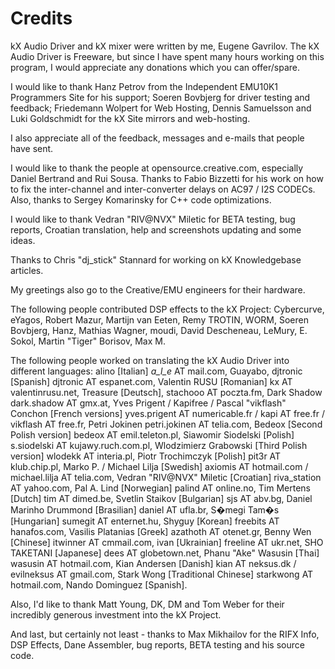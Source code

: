 # Credits

kX Audio Driver and kX mixer were written by me, Eugene Gavrilov.
The kX Audio Driver is Freeware, but since I have spent many hours working on this program, I would appreciate any donations which you can offer/spare.

I would like to thank Hanz Petrov from the Independent EMU10K1 Programmers Site for his support; Soeren Bovbjerg for driver testing and feedback; Friedemann Wolpert for Web Hosting, Dennis Samuelsson and Luki Goldschmidt for the kX Site mirrors and web-hosting.

I also appreciate all of the feedback, messages and e-mails that people have sent.

I would like to thank the people at opensource.creative.com, especially Daniel Bertrand and Rui Sousa. Thanks to Fabio Bizzetti for his work on how to fix the inter-channel and inter-converter delays on AC97 / I2S CODECs. Also, thanks to Sergey Komarinsky for C++ code optimizations.

I would like to thank Vedran "RIV@NVX" Miletic for BETA testing, bug reports, Croatian translation, help and screenshots updating and some ideas.

Thanks to Chris "dj_stick" Stannard for working on kX Knowledgebase articles.

My greetings also go to the Creative/EMU engineers for their hardware.

The following people contributed DSP effects to the kX Project: Cybercurve, eYagos, Robert Mazur, Martijn van Eeten, Remy TROTIN, WORM, Soeren Bovbjerg, Hanz, Mathias Wagner, moudi, David Descheneau, LeMury, E. Sokol, Martin "Tiger" Borisov, Max M.

The following people worked on translating the kX Audio Driver into different languages: alino [Italian] _a_l_e_ AT mail.com, Guayabo, djtronic [Spanish] djtronic AT espanet.com, Valentin RUSU [Romanian] kx AT valentinrusu.net, Treasure [Deutsch], stachooo AT poczta.fm, Dark Shadow dark.shadow AT gmx.at, Yves Prigent / Kapifree / Pascal "vikflash" Conchon [French versions] yves.prigent AT numericable.fr / kapi AT free.fr / vikflash AT free.fr, Petri Jokinen petri.jokinen AT telia.com, Bedeox [Second Polish version] bedeox AT emil.teleton.pl, Siawomir Siodelski [Polish] s.siodelski AT kujawy.ruch.com.pl, Wlodzimierz Grabowski [Third Polish version] wlodekk AT interia.pl, Piotr Trochimczyk [Polish] pit3r AT klub.chip.pl, Marko P. / Michael Lilja [Swedish] axiomis AT hotmail.com / michael.lilja AT telia.com, Vedran "RIV@NVX" Miletic [Croatian] riva_station AT yahoo.com, Pal A. Lind [Norwegian] palind AT online.no, Tim Mertens [Dutch] tim AT dimed.be, Svetlin Staikov [Bulgarian] sjs AT abv.bg, Daniel Marinho Drummond [Brasilian] daniel AT ufla.br, S�megi Tam�s [Hungarian] sumegit AT enternet.hu, Shyguy [Korean] freebits AT hanafos.com, Vasilis Platanias [Greek] azathoth AT otenet.gr, Benny Wen [Chinese] itwinner AT cmmail.com, ivan [Ukrainian] freeline AT ukr.net, SHO TAKETANI [Japanese] dees AT globetown.net, Phanu "Ake" Wasusin [Thai] wasusin AT hotmail.com, Kian Andersen [Danish] kian AT neksus.dk / evilneksus AT gmail.com, Stark Wong [Traditional Chinese] starkwong AT hotmail.com, Nando Dominguez [Spanish].

Also, I'd like to thank Matt Young, DK, DM and Tom Weber for their incredibly generous investment into the kX Project.

And last, but certainly not least - thanks to Max Mikhailov for the RIFX Info, DSP Effects, Dane Assembler, bug reports, BETA testing and his source code.
